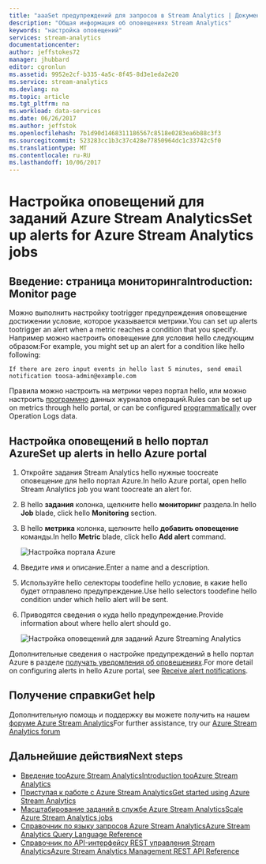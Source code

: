 ```yaml
---
title: "aaaSet предупреждений для запросов в Stream Analytics | Документы Microsoft"
description: "Общая информация об оповещениях Stream Analytics"
keywords: "настройка оповещений"
services: stream-analytics
documentationcenter: 
author: jeffstokes72
manager: jhubbard
editor: cgronlun
ms.assetid: 9952e2cf-b335-4a5c-8f45-8d3e1eda2e20
ms.service: stream-analytics
ms.devlang: na
ms.topic: article
ms.tgt_pltfrm: na
ms.workload: data-services
ms.date: 06/26/2017
ms.author: jeffstok
ms.openlocfilehash: 7b1d90d1468311186567c8518e0283ea6b88c3f3
ms.sourcegitcommit: 523283cc1b3c37c428e77850964dc1c33742c5f0
ms.translationtype: MT
ms.contentlocale: ru-RU
ms.lasthandoff: 10/06/2017
---
```

# <a name="set-up-alerts-for-azure-stream-analytics-jobs"></a><span data-ttu-id="5f4a5-104">Настройка оповещений для заданий Azure Stream Analytics</span><span class="sxs-lookup"><span data-stu-id="5f4a5-104">Set up alerts for Azure Stream Analytics jobs</span></span>
## <a name="introduction-monitor-page"></a><span data-ttu-id="5f4a5-105">Введение: страница мониторинга</span><span class="sxs-lookup"><span data-stu-id="5f4a5-105">Introduction: Monitor page</span></span>
<span data-ttu-id="5f4a5-106">Можно выполнить настройку tootrigger предупреждения оповещение достижении условие, которое указывается метрики.</span><span class="sxs-lookup"><span data-stu-id="5f4a5-106">You can set up alerts tootrigger an alert when a metric reaches a condition that you specify.</span></span> <span data-ttu-id="5f4a5-107">Например можно настроить оповещение для условия hello следующим образом:</span><span class="sxs-lookup"><span data-stu-id="5f4a5-107">For example, you might set up an alert for a condition like hello following:</span></span>

`If there are zero input events in hello last 5 minutes, send email notification toosa-admin@example.com`

<span data-ttu-id="5f4a5-108">Правила можно настроить на метрики через портал hello, или можно настроить [программно](https://code.msdn.microsoft.com/windowsazure/Receive-Email-Notifications-199e2c9a) данных журналов операций.</span><span class="sxs-lookup"><span data-stu-id="5f4a5-108">Rules can be set up on metrics through hello portal, or can be configured [programmatically](https://code.msdn.microsoft.com/windowsazure/Receive-Email-Notifications-199e2c9a) over Operation Logs data.</span></span>

## <a name="set-up-alerts-in-hello-azure-portal"></a><span data-ttu-id="5f4a5-109">Настройка оповещений в hello портал Azure</span><span class="sxs-lookup"><span data-stu-id="5f4a5-109">Set up alerts in hello Azure portal</span></span>
1. <span data-ttu-id="5f4a5-110">Откройте задания Stream Analytics hello нужные toocreate оповещение для hello портал Azure.</span><span class="sxs-lookup"><span data-stu-id="5f4a5-110">In hello Azure portal, open hello Stream Analytics job you want toocreate an alert for.</span></span> 

2. <span data-ttu-id="5f4a5-111">В hello **задания** колонка, щелкните hello **мониторинг** раздела.</span><span class="sxs-lookup"><span data-stu-id="5f4a5-111">In hello **Job** blade, click hello **Monitoring** section.</span></span>  

3. <span data-ttu-id="5f4a5-112">В hello **метрика** колонка, щелкните hello **добавить оповещение** команды.</span><span class="sxs-lookup"><span data-stu-id="5f4a5-112">In hello **Metric** blade, click hello **Add alert** command.</span></span>

      ![Настройка портала Azure](./media/stream-analytics-set-up-alerts/06-stream-analytics-set-up-alerts.png)  

4. <span data-ttu-id="5f4a5-114">Введите имя и описание.</span><span class="sxs-lookup"><span data-stu-id="5f4a5-114">Enter a name and a description.</span></span>

5. <span data-ttu-id="5f4a5-115">Используйте hello селекторы toodefine hello условие, в какие hello будет отправлено предупреждение.</span><span class="sxs-lookup"><span data-stu-id="5f4a5-115">Use hello selectors toodefine hello condition under which hello alert will be sent.</span></span>

6. <span data-ttu-id="5f4a5-116">Приводятся сведения о куда hello предупреждение.</span><span class="sxs-lookup"><span data-stu-id="5f4a5-116">Provide information about where hello alert should go.</span></span>

      ![Настройка оповещений для заданий Azure Streaming Analytics](./media/stream-analytics-set-up-alerts/stream-analytics-add-alert.png)  

<span data-ttu-id="5f4a5-118">Дополнительные сведения о настройке предупреждений в hello портал Azure в разделе [получать уведомления об оповещениях](../monitoring-and-diagnostics/insights-receive-alert-notifications.md).</span><span class="sxs-lookup"><span data-stu-id="5f4a5-118">For more detail on configuring alerts in hello Azure portal, see [Receive alert notifications](../monitoring-and-diagnostics/insights-receive-alert-notifications.md).</span></span>  


## <a name="get-help"></a><span data-ttu-id="5f4a5-119">Получение справки</span><span class="sxs-lookup"><span data-stu-id="5f4a5-119">Get help</span></span>
<span data-ttu-id="5f4a5-120">Дополнительную помощь и поддержку вы можете получить на нашем [форуме Azure Stream Analytics](https://social.msdn.microsoft.com/Forums/en-US/home?forum=AzureStreamAnalytics)</span><span class="sxs-lookup"><span data-stu-id="5f4a5-120">For further assistance, try our [Azure Stream Analytics forum](https://social.msdn.microsoft.com/Forums/en-US/home?forum=AzureStreamAnalytics)</span></span>

## <a name="next-steps"></a><span data-ttu-id="5f4a5-121">Дальнейшие действия</span><span class="sxs-lookup"><span data-stu-id="5f4a5-121">Next steps</span></span>
* [<span data-ttu-id="5f4a5-122">Введение tooAzure Stream Analytics</span><span class="sxs-lookup"><span data-stu-id="5f4a5-122">Introduction tooAzure Stream Analytics</span></span>](stream-analytics-introduction.md)
* [<span data-ttu-id="5f4a5-123">Приступая к работе с Azure Stream Analytics</span><span class="sxs-lookup"><span data-stu-id="5f4a5-123">Get started using Azure Stream Analytics</span></span>](stream-analytics-get-started.md)
* [<span data-ttu-id="5f4a5-124">Масштабирование заданий в службе Azure Stream Analytics</span><span class="sxs-lookup"><span data-stu-id="5f4a5-124">Scale Azure Stream Analytics jobs</span></span>](stream-analytics-scale-jobs.md)
* [<span data-ttu-id="5f4a5-125">Справочник по языку запросов Azure Stream Analytics</span><span class="sxs-lookup"><span data-stu-id="5f4a5-125">Azure Stream Analytics Query Language Reference</span></span>](https://msdn.microsoft.com/library/azure/dn834998.aspx)
* [<span data-ttu-id="5f4a5-126">Справочник по API-интерфейсу REST управления Stream Analytics</span><span class="sxs-lookup"><span data-stu-id="5f4a5-126">Azure Stream Analytics Management REST API Reference</span></span>](https://msdn.microsoft.com/library/azure/dn835031.aspx)

